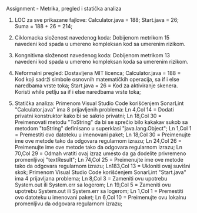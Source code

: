 Assignment - Metrika, pregled i statička analiza

1. LOC za sve prikazane fajlove:
Calculator.java = 188;
Start.java      =  26;
Suma = 188 + 26 = 214;

2. Ciklomacka složenost navedenog koda: Dobijenom metrikom 15 navedeni kod spada u umereno kompleksan kod sa umerenim rizikom.

3. Kongnitivna složenost navedenog koda: Dobijenom metrikom 13 navedeni kod spada u umereno kompleksan koda sa umerenim rizikom.

4. Neformalni pregled:
Dostavljena MIT licenca;
Calculator.java = 188 = Kod koji sadrži simbole osnovnih matematičkih operacija, sa if i else naredbama vrste toka;
Start.java = 26 = Kod za aktiviranje skenera. Koristi while petlju sa if i else naredbama vrste toka;

5. Statička analiza: Primenom Visual Studio Code korišćenjem SonarLint "Calculator.java" ima 8 prijavljenih problema:
Ln  4,Col 14 = Dodati privatni konstruktor kako bi se sakrio privatni;
Ln 18,Col 30 = Preimenovati metodu "ToString" da bi se sprečio bilo kakakav sukob sa metodom "toString" definisano u superklasi "java.lang.Object";
Ln  1,Col  1 = Premestiti ovo datoteku u imenovani paket;
Ln 18,Col 30 = Preimenujte ime ove metode tako da odgovara regularnom izrazu;
Ln 24,Col 26 = Preimenujte ime ove metode tako da odgovara regularnom izrazu;
Ln 70,Col 29 = Odmah vratiti ovaj izraz umesto da ga dodelite privremeno promenljivoj "textResult"; 
Ln 74,Col 25 = Preimenujte ime ove metode tako da odgovara regularnom izrazu;
Ln183,Col 13 = Ukloniti ovaj suvišni skok;
Primenom Visual Studio Code korišćenjem SonarLint "Start.java" ima 4 prijavljana problema;
Ln  8,Col  3 = Zameniti ovu upotrebu System.out ili System.err sa logerom;
Ln 19,Col  5 = Zameniti ovu upotrebu System.out ili System.err sa logerom;
Ln  1,Col  1 = Premestiti ovo datoteku u imenovani paket;
Ln  6,Col 10 = Preimenujte ovu lokalnu promenljivu da odgovara regularnom izrazu; 
